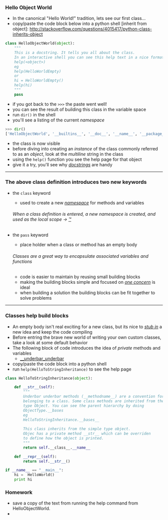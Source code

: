 ### Hello Object World
* In the canonical "Hello World!" tradition, lets see our first class...
* copy/paste the code block below into a python shell
[inherit from object]: http://stackoverflow.com/questions/4015417/python-class-inherits-object

```python
class HelloObjectWorld(object):
    """
    This is a docstring. It tells you all about the class.
    In an interactive shell you can see this help text in a nice format by doing
    help(<object>)
    eg
    help(HelloWorldEmpty)
    or
    hi = HelloWorldEmpty()
    help(hi)
    """
    pass
```

* if you got back to the `>>>` the paste went well!
* you can see the result of building this class in the variable space
* run `dir()` in the shell
* you'll see a listing of the current *namespace*

```python
>>> dir()
['HelloObjectWorld', '__builtins__', '__doc__', '__name__', '__package__']
```

* the class is now visible
* before diving into creating an *instance* of the class commonly referred to as an *object*, look at the *multiline* string in the class
* using the `help()` function you see the help page for that object
* give it a try, you'll see why [*docstrings*](https://www.python.org/dev/peps/pep-0257/#what-is-a-docstring) are handy

---

### The above class definition introduces two new keywords
* the `class` keyword
    * used to create a new [*namespace*](https://docs.python.org/2/tutorial/classes.html#python-scopes-and-namespaces) for methods and variables

    ###### When a class definition is entered, a new namespace is created, and used as the local scope -> [:tm:](https://docs.python.org/2/tutorial/classes.html#class-definition-syntax)
* the `pass` keyword
    * place holder when a class or method has an empty body

    ###### Classes are a great way to *encapsulate* associated variables and functions
    * code is easier to maintain by reusing small building blocks
    * making the building blocks simple and focused on [*one concern*](https://blog.8thlight.com/uncle-bob/2014/05/08/SingleReponsibilityPrinciple.html) is ideal
    * when building a solution the building blocks can be fit together to solve problems

---

### Classes help build blocks
* An empty body isn't real exciting for a new class, but its nice to [*stub in*](https://en.wikipedia.org/wiki/Method_stub) a new idea and keep the code compiling
* Before entring the brave new world of writing your own custom classes, take a look at some default behavior
* The following block of code introduces the idea of *private* methods and variables
    * [ __underbar_underbar ](https://docs.python.org/2/tutorial/classes.html#private-variables-and-class-local-references)
* copy/paste the code block into a python shell
* run `help(HelloToStringInheritance)` to see the help page

```python
class HelloToStringInheritance(object):

    def __str__(self):
        """
        Underbar underbar methods (__methodname__) are a convention for methods
        belonging to a class. Some class methods are inherited from the parent
        type Object. You can see the parent hierarchy by doing
        ObjectType.__bases
        eg
        HelloToStringInheritance.__bases__
        
        This class inherits from the simple type object. 
        Objec has a private method __str__ which can be overriden
        to define how the object is printed.
        """
        return self.__class__.__name__

    def __repr__(self):
        return self.__str__()

if __name__ == "__main__":
    hi =  HelloWorld()
    print hi
```


### Homework
* save a copy of the text from running the help command from HelloObjectWorld.
* 
